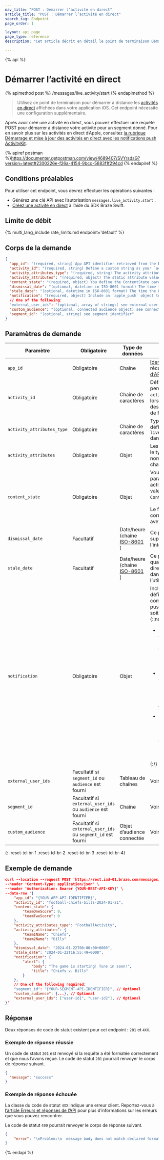 ```yaml
---
nav_title: "POST : Démarrer l’activité en direct"
article_title: "POST : Démarrer l’activité en direct"
search_tag: Endpoint
page_order: 1

layout: api_page
page_type: reference
description: "Cet article décrit en détail le point de terminaison Démarrer l’activité en direct."

---
```

{% api %}
# Démarrer l’activité en direct
{% apimethod post %}
/messages/live_activity/start
{% endapimethod %}

> Utilisez ce point de terminaison pour démarrer à distance les [activités en direct]({{site.baseurl}}/developer_guide/platform_integration_guides/swift/live_activities/live_activities/) affichées dans votre application iOS. Cet endpoint nécessite une configuration supplémentaire.

Après avoir créé une activité en direct, vous pouvez effectuer une requête POST pour démarrer à distance votre activité pour un segment donné. Pour en savoir plus sur les activités en direct d’Apple, consultez [la rubrique Démarrage et mise à jour des activités en direct avec les notifications push ActivityKit](https://developer.apple.com/documentation/activitykit/starting-and-updating-live-activities-with-activitykit-push-notifications).

{% apiref postman %}https://documenter.getpostman.com/view/4689407/SVYrsdsG?version=latest#2300226e-f26a-4154-9bcc-5883f1f294cd {% endapiref %}

## Conditions préalables

Pour utiliser cet endpoint, vous devrez effectuer les opérations suivantes :

- Générez une clé API avec l’autorisation `messages.live_activity.start` .
- [Créez une activité en direct]({{site.baseurl}}/developer_guide/platform_integration_guides/swift/live_activities/live_activities/#step-1-create-a-live-activity) à l’aide du SDK Braze Swift.

## Limite de débit

{% multi_lang_include rate_limits.md endpoint='default' %}

## Corps de la demande

```json
{
  "app_id": "(required, string) App API identifier retrieved from the Developer Console.",
  "activity_id": "(required, string) Define a custom string as your `activity_id`. You will use this ID when you wish to send update or end events to your Live Activity.",
  "activity_attributes_type": "(required, string) The activity attributes type you define within `liveActivities.registerPushToStart` in your app",
  "activity_attributes": "(required, object) The static attribute values for the activity type (i.e. the sports team names which don't change)",
  "content_state": "(required, object) You define the ContentState parameters when you create your Live Activity. Pass the updated values for your ContentState using this object. The format of this request must match the shape you initially defined.",
  "dismissal_date": "(optional, datetime in ISO-8601 format) The time to remove the Live Activity from the user’s UI. If this time is in the past, the Live Activity will be removed immediately.",
  "stale_date": "(optional, datetime in ISO-8601 format) The time the Live Activity content is marked as outdated in the user’s UI.",
  "notification": "(required, object) Include an `apple_push` object to define a push notification that creates an alert for the user, displayed on paired watchOS devices. Should include `notification.alert.title` and `notification.alert.body`",
  // One of the following:
  "external_user_ids": "(optional, array of strings) see external user identifier",
  "custom_audience": "(optional, connected audience object) see connected audience",
  "segment_id": "(optional, string) see segment identifier"
}
```

## Paramètres de demande

| Paramètre | Obligatoire | Type de données| Descriptif |
|-----------|----------|----------|--------------|
| `app_id` | Obligatoire | Chaîne | [Identificateur d’API]({{site.baseurl}}/api/identifier_types/#the-app-identifier) d’application récupéré à partir de la page [Clés d’API]({{site.baseurl}}/user_guide/administrative/app_settings/api_settings_tab/) .  |
| `activity_id` | Obligatoire | Chaîne de caractères | Définissez une chaîne de caractères personnalisée comme votre `activity_id`. Vous utiliserez cet ID lorsque vous souhaiterez envoyer des événements de mise à jour ou de fin à votre activité en direct.  |
| `activity_attributes_type`  | Obligatoire | Chaîne de caractères | Type d’attributs d’activité que vous définissez au sein de `liveActivities.registerPushToStart` dans votre application.  |
| `activity_attributes` | Obligatoire | Objet | Les valeurs d’attribut statiques pour le type d’activité (c’est-à-dire les noms des équipes sportives qui ne changent pas). |
| `content_state` | Obligatoire | Objet | Vous définissez les `ContentState` paramètres lorsque vous créez votre activité en direct. Transmettez les valeurs mises à jour pour votre `ContentState` en utilisant cet objet.<br><br>Le format de cette requête doit correspondre à la forme que vous avez initialement définie.
| `dismissal_date` | Facultatif | Date/heure <br>(chaîne [ISO-8601](https://en.wikipedia.org/wiki/ISO_8601) ) | Ce paramètre définit la durée de suppression de l’activité en direct de l’interface utilisateur de l’utilisateur. |
| `stale_date` | Facultatif | Date/heure <br>(chaîne [ISO-8601](https://en.wikipedia.org/wiki/ISO_8601) ) | Ce paramètre indique au système quand le contenu de l’activité en direct est marqué comme obsolète dans l’interface utilisateur de l’utilisateur. |
| `notification` | Obligatoire | Objet | Incluez un [`apple_push`]({{site.baseurl}}/api/objects_filters/messaging/apple_object/) objet pour définir une notification push. Le comportement de cette notification push dépend du fait que l’utilisateur soit actif ou utilise un appareil proxy. {::nomarkdown}<ul><li>Si une <code>notification</code> est incluse et que l’utilisateur est actif sur son iPhone lorsque la mise à jour est livrée, l’interface utilisateur Live Activity mise à jour glissera vers le bas et s’affichera comme une notification push.</li><li>Si une <code>notification</code> est incluse et que l’utilisateur n’est pas actif sur son iPhone, son écran s’allume pour afficher l’interface utilisateur Live Activity mise à jour sur son écran de verrouillage.</li><li><code>L’alerte de notification</code> ne s’affichera pas comme une notification push standard. De plus, si un utilisateur dispose d’un périphérique proxy, comme une Apple Watch, <code>l’alerte</code> y sera affichée.</li></ul>{:/} |
| `external_user_ids` | Facultatif si `segment_id` ou `audience` est fourni | Tableau de chaînes | Voir [ID utilisateur externe]({{site.baseurl}}/api/objects_filters/user_attributes_object/#braze-user-profile-fields).  |
| `segment_id `  | Facultatif si `external_user_ids` ou `audience` est fourni | Chaîne | Voir [identificateur de segment]({{site.baseurl}}/api/identifier_types/). |
| `custom_audience` | Facultatif si `external_user_ids` ou `segment_id` est fourni | Objet d’audience connectée | Voir [l’audience connectée]({{site.baseurl}}/api/objects_filters/connected_audience/). |
{: .reset-td-br-1 .reset-td-br-2 .reset-td-br-3 .reset-td-br-4}

## Exemple de demande

```json
curl --location --request POST 'https://rest.iad-01.braze.com/messages/live_activity/start' \
--header 'Content-Type: application/json' \
--header 'Authorization: Bearer {YOUR-REST-API-KEY}' \
--data-raw '{
    "app_id": "{YOUR-APP-API-IDENTIFIER}",
    "activity_id": "football-chiefs-bills-2024-01-21",
    "content_state": {
        "teamOneScore": 0,
        "teamTwoScore": 0
    },
    "activity_attributes_type": "FootballActivity",
    "activity_attributes": {
        "team1Name": "Chiefs",
        "team2Name": "Bills"
    },
    "dismissal_date": "2024-01-22T00:00:00+0000",
    "stale_date": "2024-01-22T16:55:49+0000",
    "notification": {
        "alert": {
            "body": "The game is starting! Tune in soon!",
            "title": "Chiefs v. Bills"
        }
    },
    // One of the following required:
    "segment_id": "{YOUR-SEGMENT-API-IDENTIFIER}", // Optional
    "custom_audience": {...}, // Optional
    "external_user_ids": ["user-id1", "user-id2"], // Optional
}'
```

## Réponse

Deux réponses de code de statut existent pour cet endpoint : `201` et `4XX`.

### Exemple de réponse réussie

Un code de statut `201` est renvoyé si la requête a été formatée correctement et que nous l’avons reçue. Le code de statut `201` pourrait renvoyer le corps de réponse suivant.

```json
{
  "message": "success"
}
```

### Exemple de réponse échouée

La classe du code de statut `4XX` indique une erreur client. Reportez-vous à [l’article Erreurs et réponses de l’API]({{site.baseurl}}/api/errors/) pour plus d’informations sur les erreurs que vous pouvez rencontrer.

Le code de statut `400` pourrait renvoyer le corps de réponse suivant. 

```json
{
    "error": "\nProblem:\n  message body does not match declared format\nResolution:\n  when specifying application/json as content-type, you must pass valid application/json in the request's 'body' "
}
```

{% endapi %}
